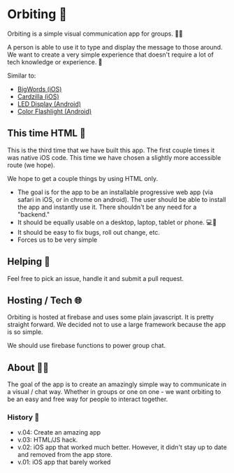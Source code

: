 # Orbiting 🚀

Orbiting is a simple visual communication app for groups. 👥💬

A person is able to use it to type and display the message to those around. We want to create a very simple experience that doesn't require a lot of tech knowledge or experience.  🙌

Similar to: 

* [BigWords (iOS)](https://itunes.apple.com/us/app/big-words/id296290510?mt=8)
* [Cardzilla (iOS)](https://itunes.apple.com/us/app/cardzilla/id623346823?mt=8)
* [LED Display (Android)](https://play.google.com/store/apps/details?id=makino.android.denkou)
* [Color Flashlight (Android)](https://play.google.com/store/apps/details?id=com.socialnmobile.hd.flashlight)


## This time HTML 📄

This is the third time that we have built this app. The first couple times it was native iOS code. This time we have chosen a slightly more accessible route (we hope).

We hope to get a couple things by using HTML only. 

* The goal is for the app to be an installable progressive web app (via safari in iOS, or in chrome on android). The user should be able to install the app and instantly use it. There shouldn't be any need for a "backend."
* It should be equally usable on a desktop, laptop, tablet or phone.  💻📱
* It should be easy to fix bugs, roll out change, etc. 
* Forces us to be very simple

## Helping 🤝

Feel free to pick an issue, handle it and submit a pull request. 

## Hosting / Tech 🌐

Orbiting is hosted at firebase and uses some plain javascript. It is pretty straight forward. We decided not to use a large framework because the app is so simple. 

We should use firebase functions to power group chat. 

## About 👩‍💻

The goal of the app is to create an amazingly simple way to communicate in a visual / chat way. Whether in groups or one on one - we want orbiting to be an easy and free way for people to interact together. 

### History 📜

- v.04: Create an amazing app
- v.03: HTML/JS hack.
- v.02: iOS app that worked much better. However, it didn't stay up to date and removed from the app store.
- v.01: iOS app that barely worked
